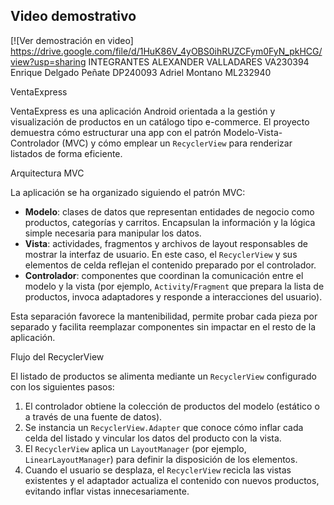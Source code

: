 
## Video demostrativo

[![Ver demostración en video] https://drive.google.com/file/d/1HuK86V_4yOBS0ihRUZCFym0FyN_pkHCG/view?usp=sharing
INTEGRANTES 
ALEXANDER VALLADARES VA230394
Enrique Delgado Peñate DP240093
Adriel Montano ML232940

 VentaExpress

VentaExpress es una aplicación Android orientada a la gestión y visualización de productos en un catálogo tipo e-commerce. El proyecto demuestra cómo estructurar una app con el patrón Modelo-Vista-Controlador (MVC) y cómo emplear un `RecyclerView` para renderizar listados de forma eficiente.

Arquitectura MVC

La aplicación se ha organizado siguiendo el patrón MVC:

- **Modelo**: clases de datos que representan entidades de negocio como productos, categorías y carritos. Encapsulan la información y la lógica simple necesaria para manipular los datos.
- **Vista**: actividades, fragmentos y archivos de layout responsables de mostrar la interfaz de usuario. En este caso, el `RecyclerView` y sus elementos de celda reflejan el contenido preparado por el controlador.
- **Controlador**: componentes que coordinan la comunicación entre el modelo y la vista (por ejemplo, `Activity`/`Fragment` que prepara la lista de productos, invoca adaptadores y responde a interacciones del usuario).

Esta separación favorece la mantenibilidad, permite probar cada pieza por separado y facilita reemplazar componentes sin impactar en el resto de la aplicación.

 Flujo del RecyclerView

El listado de productos se alimenta mediante un `RecyclerView` configurado con los siguientes pasos:

1. El controlador obtiene la colección de productos del modelo (estático o a través de una fuente de datos).
2. Se instancia un `RecyclerView.Adapter` que conoce cómo inflar cada celda del listado y vincular los datos del producto con la vista.
3. El `RecyclerView` aplica un `LayoutManager` (por ejemplo, `LinearLayoutManager`) para definir la disposición de los elementos.
4. Cuando el usuario se desplaza, el `RecyclerView` recicla las vistas existentes y el adaptador actualiza el contenido con nuevos productos, evitando inflar vistas innecesariamente.

